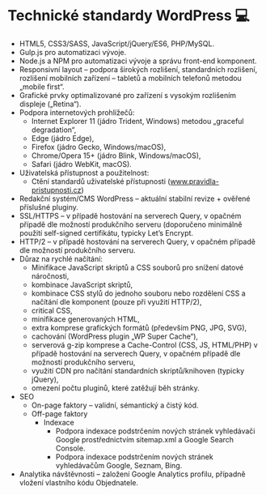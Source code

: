 # Technické standardy WordPress 💻

- HTML5, CSS3/SASS, JavaScript/jQuery/ES6, PHP/MySQL.
- Gulp.js pro automatizaci vývoje.
- Node.js a NPM pro automatizaci vývoje a správu front-end komponent.
- Responsivní layout – podpora širokých rozlišení, standardních rozlišení, rozlišení mobilních zařízení – tabletů a mobilních telefonů metodou „mobile first“.
- Grafické prvky optimalizované pro zařízení s vysokým rozlišením displeje („Retina“).
- Podpora internetových prohlížečů:
	- Internet Explorer 11 (jádro Trident, Windows) metodou „graceful degradation“,
	- Edge (jádro Edge),
	- Firefox (jádro Gecko, Windows/macOS),
	- Chrome/Opera 15+ (jádro Blink, Windows/macOS),
	- Safari (jádro WebKit, macOS).
- Uživatelská přístupnost a použitelnost:
	- Ctění standardů uživatelské přístupnosti (www.pravidla-pristupnosti.cz) 
- Redakční systém/CMS WordPress – aktuální stabilní revize + ověřené příslušné pluginy.
- SSL/HTTPS – v případě hostování na serverech Query, v opačném případě dle možností produkčního serveru (doporučeno minimálně použití self-signed certifikátu, typicky Let’s Encrypt.
- HTTP/2 – v případě hostování na serverech Query, v opačném případě dle možností produkčního serveru.
- Důraz na rychlé načítání:
	- Minifikace JavaScript skriptů a CSS souborů pro snížení datové náročnosti,
	- kombinace JavaScript skriptů,
	- kombinace CSS stylů do jednoho souboru nebo rozdělení CSS a načítání dle komponent (pouze při využití HTTP/2),
    - critical CSS,
    - minifikace generovaných HTML,
	- extra komprese grafických formátů (především PNG, JPG, SVG),
	- cachování (WordPress plugin „WP Super Cache“),
	- serverová g-zip komprese a Cache-Control (CSS, JS, HTML/PHP) v případě hostování na serverech Query, v opačném případě dle možností produkčního serveru,
	- využití CDN pro načítání standardních skriptů/knihoven (typicky jQuery),
	- omezení počtu pluginů, které zatěžují běh stránky.
- SEO
	- On-page faktory – validní, sémantický a čistý kód.
	- Off-page faktory
		- Indexace
			- Podpora indexace podstrčením nových stránek vyhledávači Google prostřednictvím sitemap.xml a Google Search Console.
			- Podpora indexace podstrčením nových stránek vyhledávačům Google, Seznam, Bing.
- Analytika návštěvnosti – založení Google Analytics profilu, případně vložení vlastního kódu Objednatele.
